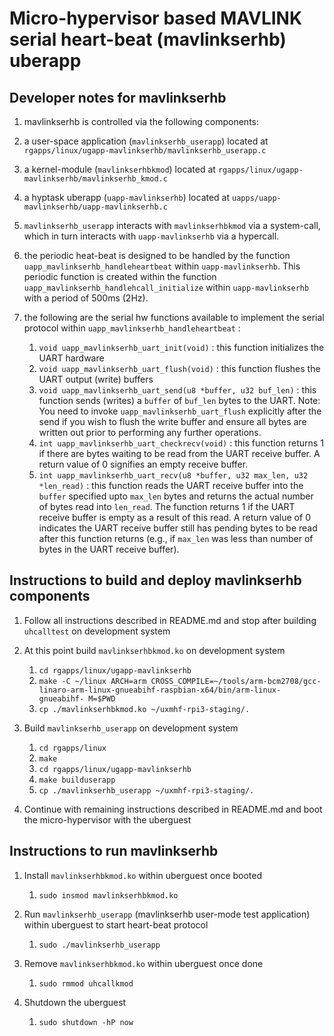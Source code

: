 # Micro-hypervisor based MAVLINK serial heart-beat (mavlinkserhb) uberapp

## Developer notes for mavlinkserhb

1. mavlinkserhb is controlled via the following components:
  1. a user-space application (`mavlinkserhb_userapp`) located at 
  `rgapps/linux/ugapp-mavlinkserhb/mavlinkserhb_userapp.c`
  1. a kernel-module (`mavlinkserhbkmod`) located at
  `rgapps/linux/ugapp-mavlinkserhb/mavlinkserhb_kmod.c`
  1. a hyptask uberapp (`uapp-mavlinkserhb`) located at
  `uapps/uapp-mavlinkserhb/uapp-mavlinkserhb.c`

1. `mavlinkserhb_userapp` interacts with `mavlinkserhbkmod` via a system-call, 
which in turn interacts with `uapp-mavlinkserhb` via a hypercall. 

1. the periodic heat-beat is designed to be handled by the function 
`uapp_mavlinkserhb_handleheartbeat` within `uapp-mavlinkserhb`. This periodic function
is created within the function `uapp_mavlinkserhb_handlehcall_initialize` within
`uapp-mavlinkserhb` with a period of 500ms (2Hz).  

1. the following are the serial hw functions available to implement the serial 
protocol within `uapp_mavlinkserhb_handleheartbeat` :
	1. `void uapp_mavlinkserhb_uart_init(void)` : this function initializes the 
	UART hardware
	1. `void uapp_mavlinkserhb_uart_flush(void)` : this function flushes the UART
	output (write) buffers
	1. `void uapp_mavlinkserhb_uart_send(u8 *buffer, u32 buf_len)` : this function
	sends (writes) a `buffer` of `buf_len` bytes to the UART. Note: You need to
	invoke `uapp_mavlinkserhb_uart_flush` explicitly after the send if you wish to
	flush the write buffer and ensure all bytes are written out prior to 
	performing any further operations.
	1. `int uapp_mavlinkserhb_uart_checkrecv(void)` : this function returns 1 if
	there are bytes waiting to be read from the UART receive buffer. A return
	value of 0 signifies an empty receive buffer.
	1. `int uapp_mavlinkserhb_uart_recv(u8 *buffer, u32 max_len, u32 *len_read)` :
	this function reads the UART receive buffer into the `buffer` specified 
	upto `max_len` bytes and returns the actual number of bytes read into 
	`len_read`. The function returns 1 if the UART receive buffer is empty 
	as a result	of this read. A return value of 0 indicates the UART receive
	buffer still has pending bytes to be read after this function returns 
	(e.g., if `max_len` was less than number of bytes in the UART receive
	buffer).
	 
	



## Instructions to build and deploy mavlinkserhb components

1.  Follow all instructions described in README.md and stop after 
building `uhcalltest` on development system

1. At this point build `mavlinkserhbkmod.ko` on development system
	1. `cd rgapps/linux/ugapp-mavlinkserhb`
	1. `make -C ~/linux ARCH=arm CROSS_COMPILE=~/tools/arm-bcm2708/gcc-linaro-arm-linux-gnueabihf-raspbian-x64/bin/arm-linux-gnueabihf- M=$PWD`
	1. `cp ./mavlinkserhbkmod.ko ~/uxmhf-rpi3-staging/.`

1. Build `mavlinkserhb_userapp` on development system
	1. `cd rgapps/linux`
	1. `make`
	1. `cd rgapps/linux/ugapp-mavlinkserhb`
	1. `make builduserapp`
	1. `cp ./mavlinkserhb_userapp ~/uxmhf-rpi3-staging/.`

1. Continue with remaining instructions described in README.md and boot the
micro-hypervisor with the uberguest



## Instructions to run mavlinkserhb

1. Install `mavlinkserhbkmod.ko` within uberguest once booted 
	1. `sudo insmod mavlinkserhbkmod.ko`

1. Run `mavlinkserhb_userapp` (mavlinkserhb user-mode test application) within uberguest to start heart-beat protocol
	1. `sudo ./mavlinkserhb_userapp`

1. Remove `mavlinkserhbkmod.ko` within uberguest once done
	1. `sudo rmmod uhcallkmod`

1. Shutdown the uberguest
	1. `sudo shutdown -hP now`

